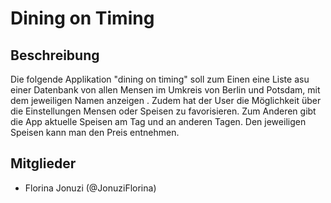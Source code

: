 # Dining on Timing 

## Beschreibung
Die folgende Applikation "dining on timing"  soll zum Einen eine Liste asu einer Datenbank von allen Mensen im Umkreis von Berlin und Potsdam, mit dem jeweiligen Namen anzeigen .  Zudem hat der User die Möglichkeit  über die Einstellungen Mensen oder Speisen zu favorisieren.  Zum Anderen gibt die App  aktuelle Speisen am Tag und an anderen Tagen.  Den jeweiligen Speisen  kann man den Preis entnehmen. 

## Mitglieder
* Florina Jonuzi (@JonuziFlorina)

